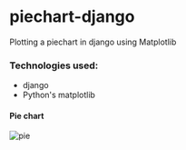 # piechart-django
Plotting a piechart in django using Matplotlib

### Technologies used:
  - django
  - Python's matplotlib
  
 #### Pie chart
 
  ![pie](https://user-images.githubusercontent.com/78599959/180952513-fddd0476-b126-4813-abec-34275f8c7938.png)

